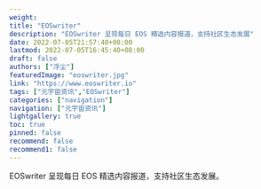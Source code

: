```yaml
---
weight: 
title: "EOSwriter"
description: "EOSwriter 呈现每日 EOS 精选内容报道，支持社区生态发展"
date: 2022-07-05T21:57:40+08:00
lastmod: 2022-07-05T16:45:40+08:00
draft: false
authors: ["浮尘"]
featuredImage: "eoswriter.jpg"
link: "https://www.eoswriter.io"
tags: ["元宇宙资讯","EOSwriter"]
categories: ["navigation"]
navigation: ["元宇宙资讯"]
lightgallery: true
toc: true
pinned: false
recommend: false
recommend1: false
---
```

EOSwriter 呈现每日 EOS 精选内容报道，支持社区生态发展。